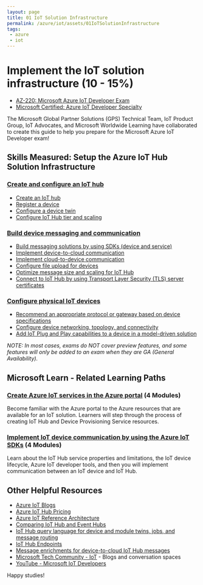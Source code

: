 ```yaml
---
layout: page
title: 01 IoT Solution Infrastructure
permalink: /azure/iot/assets/01IoTSolutionInfrastructure
tags: 
 - azure
 - iot
---
```


# Implement the IoT solution infrastructure (10 - 15%)

* [AZ-220: Microsoft Azure IoT Developer Exam](https://docs.microsoft.com/en-us/learn/certifications/exams/az-220)
* [Microsoft Certified: Azure IoT Developer Specialty](https://docs.microsoft.com/en-us/learn/certifications/azure-iot-developer-specialty)

The Microsoft Global Partner Solutions (GPS) Technical Team, IoT Product Group, IoT Advocates, and Microsoft Worldwide Learning have collaborated to create this guide to help you prepare for the Microsoft Azure IoT Developer exam!

## Skills Measured: Setup the Azure IoT Hub Solution Infrastructure

### [Create and configure an IoT hub](https://docs.microsoft.com/en-us/azure/iot-hub/?wt.mc_id=eventspg_16482_webpage_reactor) 
* [Create an IoT hub](https://docs.microsoft.com/en-us/azure/iot-hub/iot-hub-create-through-portal#create-an-iot-hub?wt.mc_id=eventspg_16482_webpage_reactor)
* [Register a device](https://docs.microsoft.com/en-us/azure/iot-hub/iot-hub-create-through-portal#register-a-new-device-in-the-iot-hub?wt.mc_id=eventspg_16482_webpage_reactor)
* [Configure a device twin](https://docs.microsoft.com/en-us/azure/iot-hub/iot-hub-devguide-device-twins?wt.mc_id=eventspg_16482_webpage_reactor)
* [Configure IoT Hub tier and scaling](https://docs.microsoft.com/en-us/azure/iot-hub/iot-hub-scaling?wt.mc_id=eventspg_16482_webpage_reactor)

### [Build device messaging and communication](https://docs.microsoft.com/en-us/azure/iot-hub/iot-hub-devguide-messaging?wt.mc_id=eventspg_16482_webpage_reactor) 
* [Build messaging solutions by using SDKs (device and service)](https://docs.microsoft.com/en-us/azure/iot-hub/iot-hub-devguide-sdks?wt.mc_id=eventspg_16482_webpage_reactor)
* [Implement device-to-cloud communication](https://docs.microsoft.com/en-us/azure/iot-hub/iot-hub-devguide-d2c-guidance?wt.mc_id=eventspg_16482_webpage_reactor)
* [Implement cloud-to-device communication](https://docs.microsoft.com/en-us/azure/iot-hub/iot-hub-devguide-c2d-guidance?wt.mc_id=eventspg_16482_webpage_reactor)
* [Configure file upload for devices](https://docs.microsoft.com/en-us/azure/iot-hub/iot-hub-devguide-file-upload?wt.mc_id=eventspg_16482_webpage_reactor)
* [Optimize message size and scaling for IoT Hub](https://docs.microsoft.com/en-us/azure/iot-hub/iot-hub-devguide-quotas-throttling?wt.mc_id=eventspg_16482_webpage_reactor)
* [Connect to IoT Hub by using Transport Layer Security (TLS) server certificates](https://docs.microsoft.com/en-us/azure/iot-hub/iot-hub-tls-support?wt.mc_id=eventspg_16482_webpage_reactor)

### [Configure physical IoT devices](https://docs.microsoft.com/en-us/azure/iot-develop/concepts-overview-connection-options?wt.mc_id=eventspg_16482_webpage_reactor)
* [Recommend an appropriate protocol or gateway based on device specifications](https://docs.microsoft.com/en-us/azure/iot-hub/iot-hub-devguide-protocols?wt.mc_id=eventspg_16482_webpage_reactor)
* [Configure device networking, topology, and connectivity](https://docs.microsoft.com/en-us/azure/iot-hub/tutorial-connectivity?wt.mc_id=eventspg_16482_webpage_reactor)
* [Add IoT Plug and Play capabilities to a device in a model-driven solution](https://docs.microsoft.com/en-us/azure/iot-develop/overview-iot-plug-and-play?wt.mc_id=eventspg_16482_webpage_reactor)

*NOTE: In most cases, exams do NOT cover preview features, and some features will only be added to an exam when they are GA (General Availability).*

## Microsoft Learn - Related Learning Paths

### [Create Azure IoT services in the Azure portal](https://docs.microsoft.com/en-us/learn/paths/create-azure-iot-services-azure-portal/?wt.mc_id=eventspg_16482_webpage_reactor) (4 Modules)
Become familiar with the Azure portal to the Azure resources that are available for an IoT solution. Learners will step through the process of creating IoT Hub and Device Provisioning Service resources.

### [Implement IoT device communication by using the Azure IoT SDKs](https://docs.microsoft.com/en-us/learn/paths/implement-iot-device-communication-by-using-azure-iot-sdks/?wt.mc_id=eventspg_16482_webpage_reactor) (4 Modules)
Learn about the IoT Hub service properties and limitations, the IoT device lifecycle, Azure IoT developer tools, and then you will implement communication between an IoT device and IoT Hub.

## Other Helpful Resources

* [Azure IoT Blogs](https://azure.microsoft.com/en-us/blog/topics/internet-of-things/?wt.mc_id=eventspg_16482_webpage_reactor)
* [Azure IoT Hub Pricing](https://azure.microsoft.com/en-us/pricing/details/iot-hub/?wt.mc_id=eventspg_16482_webpage_reactor)
* [Azure IoT Reference Architecture](https://docs.microsoft.com/en-us/azure/architecture/reference-architectures/iot?wt.mc_id=eventspg_16482_webpage_reactor)
* [Comparing IoT Hub and Event Hubs](https://docs.microsoft.com/en-us/azure/iot-hub/iot-hub-compare-event-hubs?wt.mc_id=eventspg_16482_webpage_reactor)
* [IoT Hub query language for device and module twins, jobs, and message routing](https://docs.microsoft.com/en-us/azure/iot-hub/iot-hub-devguide-query-language?wt.mc_id=eventspg_16482_webpage_reactor)
* [IoT Hub Endpoints](https://docs.microsoft.com/en-us/azure/iot-hub/iot-hub-devguide-endpoints?wt.mc_id=eventspg_16482_webpage_reactor)
* [Message enrichments for device-to-cloud IoT Hub messages](https://docs.microsoft.com/en-us/azure/iot-hub/iot-hub-message-enrichments-overview?wt.mc_id=eventspg_16482_webpage_reactor)
* [Microsoft Tech Community - IoT](https://techcommunity.microsoft.com/t5/internet-of-things-iot/ct-p/IoT?wt.mc_id=eventspg_16482_webpage_reactor) - Blogs and conversation spaces
* [YouTube - Microsoft IoT Developers](https://www.youtube.com/channel/UCL7wy-iy_V76xxPnrIzGOZQ?wt.mc_id=eventspg_16482_webpage_reactor)

Happy studies!
